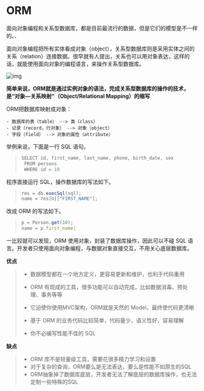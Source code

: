 # ORM

面向对象编程和关系型数据库，都是目前最流行的数据，但是它们的模型是不一样的。、

面向对象编程把所有实体看成对象（object），关系型数据库则是采用实体之间的关系（relation）连接数据。很早就有人提出，关系也可以用对象表达，这样的话，就能使用面向对象的编程语言，来操作关系型数据库。

![img](https://www.wangbase.com/blogimg/asset/201902/bg2019021802.png)

**简单来说，ORM就是通过实例对象的语法，完成关系型数据库的操作的技术，是“对象—关系映射”（Object/Relational Mapping）的缩写**

ORM把数据库映射成对象：

```
- 数据库的表（table） --> 类（class）
- 记录（record，行对象） --> 对象（object）
- 字段（field） --> 对象的属性（attribute）
```

举例来说，下面是一行 SQL 语句。

> ```javascript
> SELECT id, first_name, last_name, phone, birth_date, sex
>  FROM persons 
>  WHERE id = 10
> ```

程序直接运行 SQL，操作数据库的写法如下。

> ```javascript
> res = db.execSql(sql);
> name = res[0]["FIRST_NAME"];
> ```

改成 ORM 的写法如下。

> ```javascript
> p = Person.get(10);
> name = p.first_name;
> ```

一比较就可以发现，ORM 使用对象，封装了数据库操作，因此可以不碰 SQL 语言。开发者只使用面向对象编程，与数据对象直接交互，不用关心底层数据库。

**优点**

>- 数据模型都在一个地方定义，更容易更新和维护，也利于代码重用
>- ORM 有现成的工具，很多功能可以自动完成，比如数据消毒、预处理、事务等等
>
>- 它迫使你使用MVC架构，ORM就是天然的 Model，最终使代码更清晰
>- 基于 ORM 的业务代码比较简单，代码量少，语义性好，容易理解
>- 你不必编写性能不佳的 SQL

**缺点**

>- ORM 库不是轻量级工具，需要花很多精力学习和设置
>- 对于复杂的查询，ORM要么是无法表达，要么是性能不如原生的SQL
>- ORM抽象掉了数据库底层，开发者无法了解底层的数据库操作，也无法定制一些特殊的SQL
































